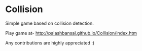 # Collision
Simple game based on collision detection.

Play game at- http://palashbansal.github.io/Collision/index.htm

Any contributions are highly appreciated :)
